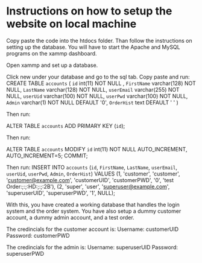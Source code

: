 # Instructions on how to setup the website on local machine

Copy paste the code into the htdocs folder. Than follow the instructions on setting up the database.
You will have to start the Apache and MySQL programs on the xammp dashboard.

Open xammp and set up a database.

Click new under your database and go to the sql tab.
Copy paste and run:
CREATE TABLE `accounts` (
  `id` int(11) NOT NULL ,
  `FirstName` varchar(128) NOT NULL,
  `LastName` varchar(128) NOT NULL,
  `userEmail` varchar(255) NOT NULL,
  `userUid` varchar(100) NOT NULL,
  `userPwd` varchar(100) NOT NULL,
  `Admin` varchar(1) NOT NULL DEFAULT '0',
  `OrderHist` text DEFAULT ' '
)

Then run:

ALTER TABLE `accounts`
  ADD PRIMARY KEY (`id`);

Then run:

ALTER TABLE `accounts`
  MODIFY `id` int(11) NOT NULL AUTO_INCREMENT, AUTO_INCREMENT=5;
COMMIT;

Then run:
INSERT INTO `accounts` (`id`, `FirstName`, `LastName`, `userEmail`, `userUid`, `userPwd`, `Admin`, `OrderHist`) VALUES
(1, 'customer', 'customer', 'customer@example.com', 'customerUID', 'customerPWD', '0', 'test Order:;:;:HD:;:;:2B'),
(2, 'super', 'user', 'superuser@example.com', 'superuserUID', 'superuserPWD', '1', NULL);


With this, you have created a working database that handles the login system and the order system.
You have also setup a dummy customer account, a dummy admin account, and a test order.


The credincials for the customer account is:
Username: customerUID
Password: customerPWD

The credincials for the admin is:
Username: superuserUID
Password: superuserPWD
